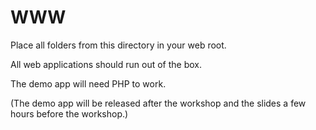 # WWW

Place all folders from this directory in your web root.

All web applications should run out of the box.

The demo app will need PHP to work.

(The demo app will be released after the workshop and the slides a few hours before the workshop.)